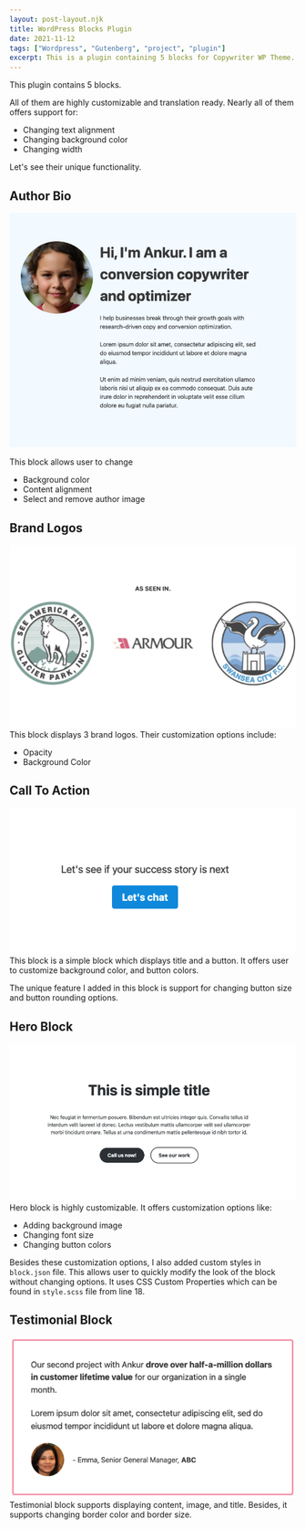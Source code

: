 ```yaml
---
layout: post-layout.njk
title: WordPress Blocks Plugin
date: 2021-11-12
tags: ["Wordpress", "Gutenberg", "project", "plugin"]
excerpt: This is a plugin containing 5 blocks for Copywriter WP Theme.
---
```


This plugin contains 5 blocks.

All of them are highly customizable and translation ready. Nearly all of them offers support for:

- Changing text alignment
- Changing background color
- Changing width

Let's see their unique functionality.

## Author Bio

![Author Block](/static/images/author.png)

This block allows user to change

- Background color
- Content alignment
- Select and remove author image

## Brand Logos

![Brand Logos Block](/static/images/brand-logos.png)
This block displays 3 brand logos. Their customization options include:

- Opacity
- Background Color

## Call To Action

![Call to Action Block](/static/images/call-to-action.png)
This block is a simple block which displays title and a button. It offers user to customize background color, and button colors.

The unique feature I added in this block is support for changing button size and button rounding options.

## Hero Block

![Hero Block](/static/images/hero-block.png)
Hero block is highly customizable. It offers customization options like:

- Adding background image
- Changing font size
- Changing button colors

Besides these customization options, I also added custom styles in `block.json` file. This allows user to quickly modify the look of the block without changing options.
It uses CSS Custom Properties which can be found in `style.scss` file from line 18.

## Testimonial Block

![Testimonial Block](/static/images/testimonial.png)
Testimonial block supports displaying content, image, and title.
Besides, it supports changing border color and border size.
